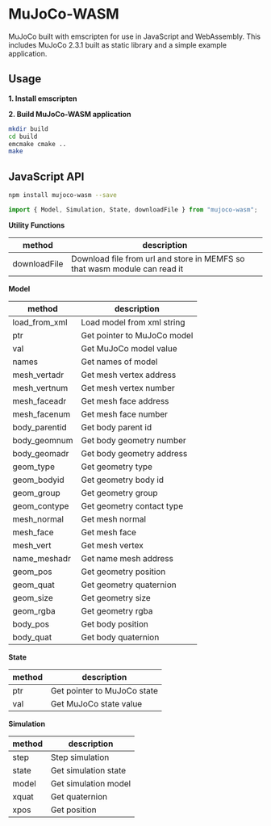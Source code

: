 # MuJoCo-WASM

MuJoCo built with emscripten for use in JavaScript and WebAssembly. This includes MuJoCo 2.3.1 built as static library and a simple example application.

## Usage

**1. Install emscripten**

**2. Build MuJoCo-WASM application**

```bash
mkdir build
cd build
emcmake cmake ..
make
```

## JavaScript API

```bash
npm install mujoco-wasm --save
```

```javascript
import { Model, Simulation, State, downloadFile } from "mujoco-wasm";
```

**Utility Functions**

| method       | description                                                               |
| ------------ | ------------------------------------------------------------------------- |
| downloadFile | Download file from url and store in MEMFS so that wasm module can read it |

**Model**

| method        | description                 |
| ------------- | --------------------------- |
| load_from_xml | Load model from xml string  |
| ptr           | Get pointer to MuJoCo model |
| val           | Get MuJoCo model value      |
| names         | Get names of model          |
| mesh_vertadr  | Get mesh vertex address     |
| mesh_vertnum  | Get mesh vertex number      |
| mesh_faceadr  | Get mesh face address       |
| mesh_facenum  | Get mesh face number        |
| body_parentid | Get body parent id          |
| body_geomnum  | Get body geometry number    |
| body_geomadr  | Get body geometry address   |
| geom_type     | Get geometry type           |
| geom_bodyid   | Get geometry body id        |
| geom_group    | Get geometry group          |
| geom_contype  | Get geometry contact type   |
| mesh_normal   | Get mesh normal             |
| mesh_face     | Get mesh face               |
| mesh_vert     | Get mesh vertex             |
| name_meshadr  | Get name mesh address       |
| geom_pos      | Get geometry position       |
| geom_quat     | Get geometry quaternion     |
| geom_size     | Get geometry size           |
| geom_rgba     | Get geometry rgba           |
| body_pos      | Get body position           |
| body_quat     | Get body quaternion         |

**State**

| method | description                 |
| ------ | --------------------------- |
| ptr    | Get pointer to MuJoCo state |
| val    | Get MuJoCo state value      |

**Simulation**

| method | description          |
| ------ | -------------------- |
| step   | Step simulation      |
| state  | Get simulation state |
| model  | Get simulation model |
| xquat  | Get quaternion       |
| xpos   | Get position         |
